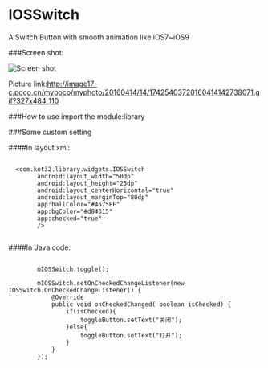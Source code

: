 # IOSSwitch
A Switch Button with smooth animation like iOS7~iOS9

###Screen shot:

![Screen shot](http://image17-c.poco.cn/mypoco/myphoto/20160414/14/17425403720160414142738071.gif?327x484_110)

Picture link:http://image17-c.poco.cn/mypoco/myphoto/20160414/14/17425403720160414142738071.gif?327x484_110

###How to use
import the module:library

###Some custom setting

####In layout xml:

```

  <com.kot32.library.widgets.IOSSwitch
        android:layout_width="50dp"
        android:layout_height="25dp"
        android:layout_centerHorizontal="true"
        android:layout_marginTop="80dp"
        app:ballColor="#4675FF"
        app:bgColor="#d84315"
        app:checked="true"
        />
        
```

####In Java code:

```

        mIOSSwitch.toggle();

        mIOSSwitch.setOnCheckedChangeListener(new IOSSwitch.OnCheckedChangeListener() {
            @Override
            public void onCheckedChanged( boolean isChecked) {
                if(isChecked){
                    toggleButton.setText("关闭");
                }else{
                    toggleButton.setText("打开");
                }
            }
        });

```
